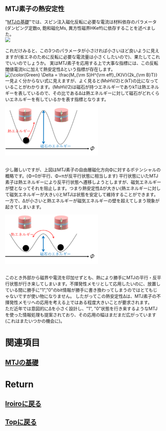 ## MTJ素子の熱安定性

"[MTJの基礎](./mtj.md)"では、スピン注入磁化反転に必要な電流は材料依存のパラメータ(ダンピング定数α, 飽和磁化Ms, 異方性磁界HKeff)に依存することを述べました。<br>
<img src="https://latex.codecogs.com/gif.latex?\bg_black&space;\fn_cs&space;{\color{Green}&space;I_{\rm&space;C0}=\alpha\frac{\gamma&space;e}{\mu&space;_{\rm&space;B}g(\theta)}M_{\rm&space;S}(H^{\rm&space;eff}_K&space;\pm&space;H_{\rm&space;str})tS}"><br> 

これだけみると、この3つのパラメータが小さければ小さいほど良いように見えますが(省エネのために反転に必要な電流量は小さくしたいので)、果たしてこれでいいのでしょうか。
実はMTJ素子を応用する上で大事な指標には、この反転閾値電流Icに加えて熱安定性Δという指標が存在します。<br>
<img src="https://latex.codecogs.com/gif.latex?\bg_black&space;\fn_cs&space;{\color{Green}&space;\Delta&space;=&space;\frac{M_{\rm&space;S}H^{\rm&space;eff}_{K}V}{2k_{\rm&space;B}T}}" title="{\color{Green} \Delta = \frac{M_{\rm S}H^{\rm eff}_{K}V}{2k_{\rm B}T}}" /><br>
一見よく分からない式に見えますが、よく見ると(MsHV/2)と(kT)の比になっていることがわかります。(MsHV/2)は磁石が持つエネルギーでありkTは熱エネルギーを表しているので、その比であるΔは熱エネルギーに対して磁石がどれくらいエネルギーを有しているかを表す指標となります。<br>

<p>
<img src="./potential1.png" width="300px" title="pote1"><br>
</p>
<br>
少し難しいですが、上図はMTJ素子の自由層磁化方向Φに対するポテンシャルの概略です。(Φ=0が平行、Φ=πが反平行状態に相当します)
平行状態にいたMTJ素子は熱エネルギーにより反平行状態へ遷移しようとしますが、磁気エネルギーが壁となってそれを阻止します。つまり熱安定性Δが大きい(熱エネルギーに対して磁気エネルギーが大きい)とMTJは状態を安定して維持することができます。
一方で、Δが小さいと熱エネルギーが磁気エネルギーの壁を超えてしまう現象が起きてしまいます。<br>
<p>
<img src="./potential2.png" width="300px" title="pote2"><br>
</p>
<br>
このとき外部から磁界や電流を印加せずとも、熱により勝手にMTJの平行・反平行状態が行き来してしまいます。不揮発性メモリとして応用したいのに、放置している間に勝手に"1","0"のbit情報が勝手に書き換わってしまうのではとてもじゃないですが使い物になりません。
したがってこの熱安定性Δは、MTJ素子の不揮発性メモリへの応用を考える上ではある程度大きいことが要求されます。<br>
ただ近年では意図的にΔを小さく設計し、"1", "0"状態を行き来するようなMTJを使った情報処理も提案されており、その応用の幅はまだまだ広がっています(これはまたいつかの機会に)。

# 関連項目
## [MTJの基礎](./mtj.md)<br>

# Return
## [Iroiroに戻る](../iroiro.md)
## [Topに戻る](https://motoyashinozaki.github.io/minidora/)